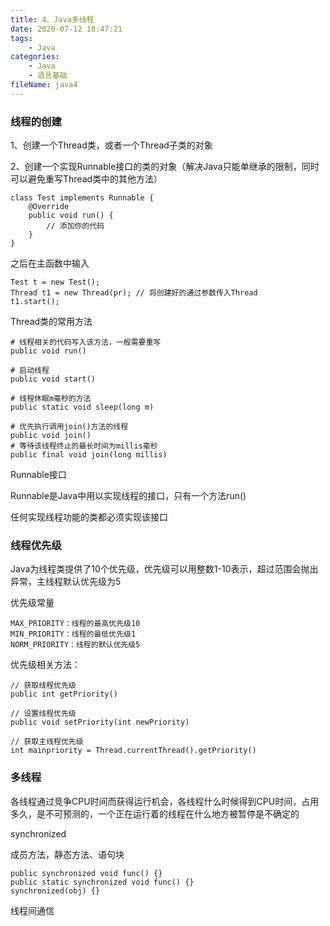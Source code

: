 ```yaml
---
title: 4、Java多线程
date: 2020-07-12 18:47:21
tags:
	- Java
categories:
	- Java
	- 语言基础
fileName: java4
---
```


### 线程的创建

1、创建一个Thread类，或者一个Thread子类的对象

2、创建一个实现Runnable接口的类的对象（解决Java只能单继承的限制，同时可以避免重写Thread类中的其他方法）

```
class Test implements Runnable {
	@Override
	public void run() {
		// 添加你的代码
	}
}
```

之后在主函数中输入

```
Test t = new Test();
Thread t1 = new Thread(pr);	// 将创建好的通过参数传入Thread
t1.start();
```





Thread类的常用方法

```
# 线程相关的代码写入该方法，一般需要重写
public void run()

# 启动线程
public void start()

# 线程休眠m毫秒的方法
public static void sleep(long m)

# 优先执行调用join()方法的线程
public void join()
# 等待该线程终止的最长时间为millis毫秒
public final void join(long millis)
```



Runnable接口

Runnable是Java中用以实现线程的接口，只有一个方法run()

任何实现线程功能的类都必须实现该接口



### 线程优先级

Java为线程类提供了10个优先级，优先级可以用整数1-10表示，超过范围会抛出异常，主线程默认优先级为5

优先级常量

```
MAX_PRIORITY：线程的最高优先级10
MIN_PRIORITY：线程的最低优先级1
NORM_PRIORITY：线程的默认优先级5
```

优先级相关方法：

```;
// 获取线程优先级
public int getPriority()

// 设置线程优先级
public void setPriority(int newPriority)

// 获取主线程优先级
int mainpriority = Thread.currentThread().getPriority()
```



### 多线程

各线程通过竞争CPU时间而获得运行机会，各线程什么时候得到CPU时间，占用多久，是不可预测的，一个正在运行着的线程在什么地方被暂停是不确定的



synchronized

成员方法，静态方法、语句块

```
public synchronized void func() {}
public static synchronized void func() {}
synchronized(obj) {}
```



线程间通信



